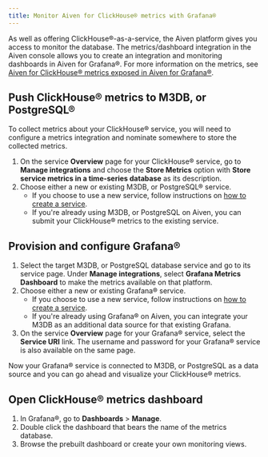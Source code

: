 ```yaml
---
title: Monitor Aiven for ClickHouse® metrics with Grafana®
---
```


As well as offering ClickHouse®-as-a-service, the Aiven platform gives
you access to monitor the database. The metrics/dashboard integration in
the Aiven console allows you to create an integration and monitoring
dashboards in Aiven for Grafana®. For more information on the metrics,
see
[Aiven for ClickHouse® metrics exposed in Aiven for Grafana®](/docs/products/clickhouse/reference/metrics-list).

## Push ClickHouse® metrics to M3DB, or PostgreSQL®

To collect metrics about your ClickHouse® service, you will need to
configure a metrics integration and nominate somewhere to store the
collected metrics.

1.  On the service **Overview** page for your ClickHouse® service, go to
    **Manage integrations** and choose the **Store Metrics** option with
    **Store service metrics in a time-series database** as its
    description.
2.  Choose either a new or existing M3DB, or PostgreSQL®
    service.
    -   If you choose to use a new service, follow instructions on
        [how to create a service](/docs/platform/howto/create_new_service).
    -   If you're already using M3DB, or PostgreSQL on Aiven,
        you can submit your ClickHouse® metrics to the existing service.

## Provision and configure Grafana®

1.  Select the target M3DB, or PostgreSQL database service and
    go to its service page. Under **Manage integrations**, select
    **Grafana Metrics Dashboard** to make the metrics available on that
    platform.
2.  Choose either a new or existing Grafana® service.
    -   If you choose to use a new service, follow instructions on
        [how to create a service](/docs/platform/howto/create_new_service).
    -   If you're already using Grafana® on Aiven, you can integrate
        your M3DB as an additional data source for that existing
        Grafana.
3.  On the service **Overview** page for your Grafana® service, select
    the **Service URI** link. The username and password for your
    Grafana® service is also available on the same page.

Now your Grafana® service is connected to M3DB, or PostgreSQL
as a data source and you can go ahead and visualize your ClickHouse®
metrics.

## Open ClickHouse® metrics dashboard

1.  In Grafana®, go to **Dashboards** > **Manage**.
2.  Double click the dashboard that bears the name of the metrics
    database.
3.  Browse the prebuilt dashboard or create your own monitoring views.
